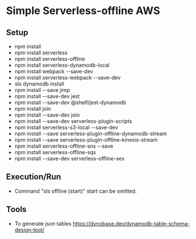 # Simple Serverless-offline AWS

## Setup
 - npm install
 - npm install serverless
 - npm install serverless-offline
 - npm install serverless-dynamodb-local
 - npm install webpack --save-dev
 - npm install serverless-webpack --save-dev
 - sls dynamodb install
 - npm install --save jimp
 - npm install --save-dev jest
 - npm install --save-dev @shelf/jest-dynamodb
 - npm install join
 - npm install --save-dev join
 - npm install --save-dev serverless-plugin-scripts
 - npm install serverless-s3-local --save-dev
 - npm install --save serverless-plugin-offline-dynamodb-stream
 - npm install --save serverless-plugin-offline-kinesis-stream
 - npm install serverless-offline-sns --save
 - npm install serverless-offline-sqs
 - npm install --save-dev serverless-offline-ses

## Execution/Run
 - Command "sls offline (start)" start can be omitted.

## Tools
 - To generate json tables https://dynobase.dev/dynamodb-table-schema-design-tool/ 
